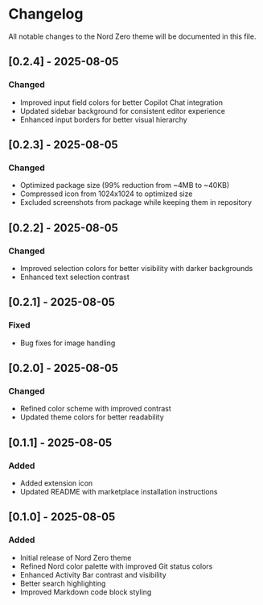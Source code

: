 # Changelog

All notable changes to the Nord Zero theme will be documented in this file.

## [0.2.4] - 2025-08-05

### Changed
- Improved input field colors for better Copilot Chat integration
- Updated sidebar background for consistent editor experience
- Enhanced input borders for better visual hierarchy

## [0.2.3] - 2025-08-05

### Changed
- Optimized package size (99% reduction from ~4MB to ~40KB)
- Compressed icon from 1024x1024 to optimized size
- Excluded screenshots from package while keeping them in repository

## [0.2.2] - 2025-08-05

### Changed
- Improved selection colors for better visibility with darker backgrounds
- Enhanced text selection contrast

## [0.2.1] - 2025-08-05

### Fixed
- Bug fixes for image handling

## [0.2.0] - 2025-08-05

### Changed
- Refined color scheme with improved contrast
- Updated theme colors for better readability

## [0.1.1] - 2025-08-05

### Added
- Added extension icon
- Updated README with marketplace installation instructions

## [0.1.0] - 2025-08-05

### Added
- Initial release of Nord Zero theme
- Refined Nord color palette with improved Git status colors
- Enhanced Activity Bar contrast and visibility
- Better search highlighting
- Improved Markdown code block styling
